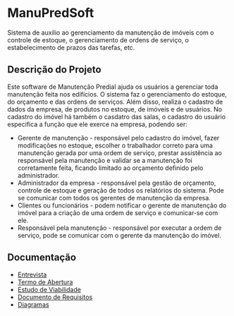 # ManuPredSoft
  Sistema de auxilio ao gerenciamento da manutenção de imóveis com o controle de estoque, o gerenciamento de ordens de serviço, o estabelecimento de prazos das tarefas, etc.
  
## Descrição do Projeto
Este software de Manutenção Predial ajuda os usuários a gerenciar
toda manutenção feita nos edifícios. O sistema faz o gerenciamento do
estoque, do orçamento e das ordens de serviços. Além disso, realiza o cadastro de
dados da empresa, de produtos no estoque, de imóveis e de usuários.
No cadastro do imóvel há também o casdatro das
salas, o cadastro do usuário especifica a função que ele exerce na
empresa, podendo ser:
 - Gerente de manutenção - responsável pelo cadastro do imóvel,
fazer modificações no estoque, escolher o trabalhador correto
para uma manutenção gerada por uma ordem de serviço, prestar
assistência ao responsável pela manutenção e validar se a
manutenção foi corretamente feita, ficando limitado ao orçamento
definido pelo administrador.
 - Administrador da empresa - responsável pela gestão de
orçamento, controle de estoque e geração de todos os relatórios
do sistema. Pode se comunicar com todos os gerentes de
manutenção da empresa.
 - Clientes ou funcionários - podem notificar o gerente de
manutenção do imóvel para a criação de uma ordem de serviço e
comunicar-se com ele.
 - Responsável pela manutenção - responsável por executar a
ordem de serviço, pode se comunicar com o gerente da
manutenção do imóvel.
 
## Documentação
  - [Entrevista](https://docs.google.com/document/d/1N03q3xh4SPT2V70o1xvRD5TiocXrnU1MkHskkceCNTQ/edit?usp=sharing)
  - [Termo de Abertura](https://drive.google.com/file/d/14Q8ER-ASjomFsT3xmU7mNS6ycE7zx4Zn/view?usp=sharing)
  - [Estudo de Viabilidade](https://drive.google.com/file/d/1sDynxrdn660jQVOazP128o34B07ExU0d/view?usp=sharing)
  - [Documento de Requisitos](https://drive.google.com/file/d/1GDpUyI3k9imVEWfk1x6eZNsGK7eoNYV9/view?usp=sharing)
  - [Diagramas](https://drive.google.com/file/d/1GywE4x_VGIBi8u8f4-ZBbFW9-kc8q-Vh/view?usp=sharing)
